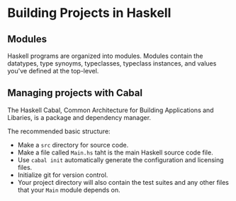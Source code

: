 # Building Projects in Haskell

## Modules

Haskell programs are organized into modules. Modules contain the datatypes, type synoyms, typeclasses, typeclass instances, and values you've defined at the top-level.

## Managing projects with Cabal

The Haskell Cabal, Common Architecture for Building Applications and Libaries, is a package and dependency manager.

The recommended basic structure:
* Make a `src` directory for source code.
* Make a file called `Main.hs` taht is the main Haskell source code file.
* Use `cabal init` automatically generate the configuration and licensing files.
* Initialize git for version control.
* Your project directory will also contain the test suites and any other files that your `Main` module depends on.
